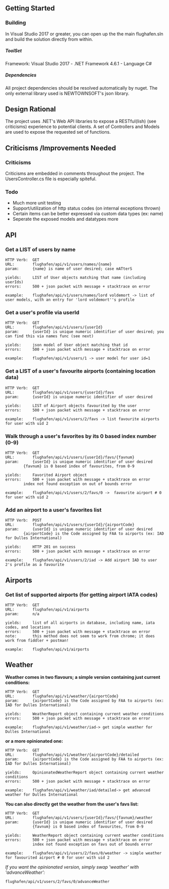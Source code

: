 ## Getting Started
### Building
In Visual Studio 2017 or greater, you can open up the the main flughafen.sln and build the solution directly from within.

##### ToolSet
Framework: Visual Studio 2017 - .NET Framework 4.6.1 - Language C#

##### Dependencies
All project dependencies should be resolved automatically by nuget. The only external library used is NEWTOWNSOFT's json library.

## Design Rational
The project uses .NET's Web API libraries to expose a RESTful(lish) (see criticisms) experience to potential clients. A set of Controllers and Models are used to expose the requested set of functions.

## Criticisms /Improvements Needed
### Criticisms
Criticisms are embedded in comments throughout the project. The UsersController.cs file is especially spiteful.

### Todo
* Much more unit testing
* Support/utilization of http status codes (on internal exceptions thrown)
* Certain items can be better expressed via custom data types (ex: name)
* Seperate the exposed models and datatypes more

## API
### Get a LIST of users by name
```
HTTP Verb:	GET 
URL:		flughafen/api/v1/users/names/{name}
param:		{name} is name of user desired; case mATterS

yields:		LIST of User objects matching that name (including userIds)
errors:		500 + json packet with message + stacktrace on error

example:	flughafen/api/v1/users/names/lord voldemort -> list of user models, with an entry for 'lord voldemort''s profile
```

### Get a user's profile via userId
```
HTTP Verb:	GET 
URL:		flughafen/api/v1/users/{userId}
param:		{userId} is unique numeric identifier of user desired; you can find this via names func (see next)

yields:		json model of User object matching that id
errors:		500 + json packet with message + stacktrace on error

example:	flughafen/api/v1/users/1 -> user model for user id=1
```

### Get a LIST of a user's favourite airports (containing location data)
```
HTTP Verb:	GET 
URL:		flughafen/api/v1/users/{userId}/favs
param:		{userId} is unique numeric identifier of user desired

yields:		LIST of Airport objects favourited by the user
errors:		500 + json packet with message + stacktrace on error

example:	flughafen/api/v1/users/2/favs -> list favourite airports for user with uid 2
```

### Walk through a user's favorites by its 0 based index number (0-9)
```
HTTP Verb:	GET 
URL:		flughafen/api/v1/users/{userId}/favs/{favnum}
param:		{userId} is unique numeric identifier of user desired
		{favnum} is 0 based index of favourites, from 0-9
		
yields:		Favorited Airport object
errors:		500 + json packet with message + stacktrace on error
		index not found exception on out of bounds error

example:	flughafen/api/v1/users/2/favs/0 ->  favourite airport # 0 for user with uid 2
```

### Add an airport to a user's favorites list
```
HTTP Verb:	POST 
URL:		flughafen/api/v1/users/{userId}/{airportCode}
param:		{userId} is unique numeric identifier of user desired
		{airportCode} is the Code assigned by FAA to airports (ex: IAD for Dulles International) 

yields:		HTTP 201 on success
errors:		500 + json packet with message + stacktrace on error

example:	flughafen/api/v1/users/2/iad -> Add airport IAD to user 2's profile as a favourite
```

## Airports

### Get list of supported airports (for getting airport IATA codes)
```
HTTP Verb:	GET 
URL:		flughafen/api/v1/airports
param:		n/a

yields:		list of all airports in database, including name, iata codes, and locations
errors:		500 + json packet with message + stacktrace on error
note: 		this method does not seem to work from chrome; it does work from fiddler + postman!

example:	flughafen/api/v1/airports

```

## Weather

**Weather comes in two flavours; a simple version containing just current conditions:**
```
HTTP Verb:	GET 
URL:		flughafen/api/v1/weather/{airportCode}
param:		{airportCode} is the Code assigned by FAA to airports (ex: IAD for Dulles International)

yields:		WeatherReport object containing current weather conditions
errors:		500 + json packet with message + stacktrace on error

example:	flughafen/api/v1/weather/iad-> get simple weather for Dulles International
```

**or a more opinionated one:**
```
HTTP Verb:	GET 
URL:		flughafen/api/v1/weather/{airportCode}/detailed
param:		{airportCode} is the Code assigned by FAA to airports (ex: IAD for Dulles International)

yields:		OpinionatedWeatherReport object containing current weather conditions
errors:		500 + json packet with message + stacktrace on error

example:	flughafen/api/v1/weather/iad/detailed-> get advanced weather for Dulles International
```

**You can also directly get the weather from the user's favs list:**

```
HTTP Verb:	GET 
URL:		flughafen/api/v1/users/{userId}/favs/{favnum}/weather
param:		{userId} is unique numeric identifier of user desired
			{favnum} is 0 based index of favourites, from 0-9

yields:		WeatherReport object containing current weather conditions
errors:		500 + json packet with message + stacktrace on error
			index not found exception on favs out of bounds error

example:	flughafen/api/v1/users/2/favs/0/weather -> simple weather for favourited airport # 0 for user with uid 2
```

*If you want the opinionated version, simply swap 'weather' with 'advanceWeather':*
```
flughafen/api/v1/users/2/favs/0/advanceWeather
```
